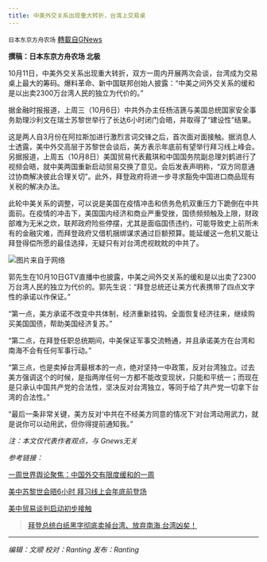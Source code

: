 ```yaml
---
title: 中美外交关系出现重大转折，台湾上交易桌
---
```

`日本东京方舟农场` [轉載自GNews](https://gnews.org/zh-hans/1587839/)

**撰稿：日本东京方舟农场 北极**

10月11日，中美外交关系出现重大转折，双方一周内开展两次会谈，台湾成为交易桌上最大的筹码。爆料革命、新中国联邦创始人披露：“中美之间外交关系的缓和是以出卖2300万台湾人民的独立为代价的。”

据金融时报报道，上周三（10月6日）中共外办主任杨洁篪与美国总统国家安全事务助理沙利文在瑞士苏黎世举行了长达6小时闭门会晤，并取得了“建设性”结果。

这是两人自3月份在阿拉斯加进行激烈言词交锋之后，首次面对面接触。据消息人士透露，美中外交高层于苏黎世会谈后，美方表示年底前有望举行拜习线上峰会。
另据报道，上周五（10月8日）美国贸易代表戴琪和中国国务院副总理刘鹤进行了视频会晤，就中美两国重新启动贸易交换了意见。会后发表声明称，“双方同意通过协商解决彼此合理关切”。此外，拜登政府将进一步寻求豁免中国进口商品现有关税的解决办法。

此轮中美关系的调整，可以说是美国在疫情冲击和债务危机双重压力下跪倒在中共面前。在疫情的冲击下，美国国内经济和商业严重受挫，国债频频触及上限，财政部难为无米之炊，联邦政府险些停摆，尤其是面临国债违约，可能导致史上前所未有的金融灾难，而拜登政府又借机捆绑谋求通过巨额预算。能延缓这一危机又能让拜登得偿所愿的最佳选择，无疑只有对台湾虎视眈眈的中共了。

![](https://assets.gnews.org/wp-content/uploads/2021/10/000126967_piclink.jpg)图片来自于网络

郭先生在10月10日GTV直播中也披露，中美之间外交关系的缓和是以出卖了2300万台湾人民的独立为代价的。郭先生说：“拜登总统还让美方代表携带了四点文字性的承诺以作保证。”

“第一点，美方承诺不改变中共体制，经济重新挂钩。全面恢复经济往来，继续购买美国国债，帮助美国经济复苏。”

“第二点，在拜登任职总统期间，中美保证军事交流畅通，并且承诺美方在台湾和南海不会有任何军事行动。”

“第三点，也是卖掉台湾最根本的一点，绝对坚持一中政策，反对台湾独立。过去美方强调这个的时候，是指两岸任何一方都不能改变现状，只能和平统一；而现在是只承认中国共产党的合法性，坚决反对台湾独立，等同于给了共产党一切拿下台湾的合法性。”

“最后一条非常关键，美方反对‘中共在不经美方同意的情况下’对台湾动用武力，就是说你可以动用武，但你得提前通知我。”

*注：本文仅代表作者观点，与 Gnews无关*

*参考链接：*

[一周世界舆论聚焦：中国外交有限度缓和的一周](https://www.ftchinese.com/story/001094171?adchannelID=&amp;full=y)

[美中苏黎世会晤6小时 拜习线上会年底前登场](https://www.dw.com/zh/%E7%BE%8E%E4%B8%AD%E8%8B%8F%E9%BB%8E%E4%B8%96%E4%BC%9A%E6%99%A46%E5%B0%8F%E6%97%B6-%E6%8B%9C%E4%B9%A0%E7%BA%BF%E4%B8%8A%E4%BC%9A%E5%B9%B4%E5%BA%95%E5%89%8D%E7%99%BB%E5%9C%BA/a-59431942)

[美中贸易谈判启动初步接触](https://cn.wsj.com/articles/%E7%BE%8E%E4%B8%AD%E8%B4%B8%E6%98%93%E8%B0%88%E5%88%A4%E5%90%AF%E5%8A%A8%E5%88%9D%E6%AD%A5%E6%8E%A5%E8%A7%A6-11633914907)



> [拜登总统白纸黑字彻底卖掉台湾、放弃南海,台湾凶矣！](https://gnews.org/zh-hans/1585714/)



* * *

*编辑：文顺 校对：Ranting 发布：Ranting*
